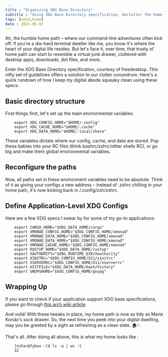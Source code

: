 ```yaml
---
title : "Organizing XDG Base Directory"
subtitle : "Using XDG Base Directory specification, declutter the home directory"
tags: [note,home]
date : 2021-05-07
---
```

        

Ah, the humble home path – where our command-line adventures often kick off. If you're a die-hard terminal dweller like me, you know it's where the heart of your digital life resides. But let's face it, over time, that trusty ol' home path can start to resemble a virtual junk drawer, cluttered with desktop apps, downloads, dot files, and more.

Enter the XDG Base Directory specification, courtesy of freedesktop. This nifty set of guidelines offers a solution to our clutter conundrum. Here's a quick rundown of how I keep my digital abode squeaky clean using these specs:


## Basic directory structure

First things first, let's set up the main environmental variables:

        export XDG_CONFIG_HOME="$HOME/.config"
        export XDG_CACHE_HOME="$HOME/.cache"
        export XDG_DATA_HOME="$HOME/.local/share"

These variables dictate where our config, cache, and data are stored. Pop these babies into your RC files (think bashrc/zshrc/other shells RC), or go big and make them global environmental variables.

## Reconfigure the paths

Now, all paths set in these environment variables need to be absolute. Think of it as giving your configs a new address – instead of .zshrc chilling in your home path, it's now kicking back in /.config/zsh/zshrc.

## Define Application-Level XDG Configs

Here are a few XDG specs I swear by for some of my go-to applications:

        export CARGO_HOME="$XDG_DATA_HOME/cargo"
        export XMONAD_CONFIG_HOME="$XDG_CONFIG_HOME/xmonad"
        export XMONAD_DATA_HOME="$XDG_CONFIG_HOME/xmonad"
        export XMONAD_DATA_HOME="$XDG_CONFIG_HOME/xmonad"
        export XMONAD_CACHE_HOME="$XDG_CONFIG_HOME/xmonad"
        export RUSTUP_HOME="$XDG_DATA_HOME/rustup"
        export XAUTHORITY="$XDG_RUNTIME_DIR/Xauthority"
        export XINITRC="$XDG_CONFIG_HOME/X11/xinitrc"
        export XSERVERRC="$XDG_CONFIG_HOME/X11/xserverrc"
        export HISTFILE="$XDG_DATA_HOME/bash/history"
        export GNUPGHOME="$XDG_CONFIG_HOME/gnupg"

## Wrapping Up

If you want to check if your application support XDG base specifications, please go through [this arch wiki article](https://wiki.archlinux.org/title/XDG_Base_Directory).

And voilà! With these tweaks in place, my home path is now as tidy as Marie Kondo's sock drawer. So, the next time you peek into your digital dwelling, may you be greeted by a sight as refreshing as a clean slate. 🏠✨

That's all. After doing all above, this is what my home looks like :

        [nihar@fybox ~]$ ls -a | wc -l
        12
